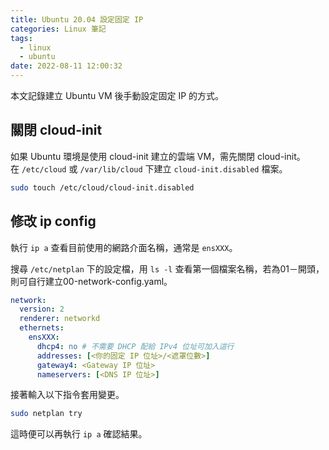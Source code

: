 ```yaml
---
title: Ubuntu 20.04 設定固定 IP
categories: Linux 筆記
tags:
  - linux
  - ubuntu
date: 2022-08-11 12:00:32
---
```



本文記錄建立 Ubuntu VM 後手動設定固定 IP 的方式。

<!-- more -->

## 關閉 cloud-init

如果 Ubuntu 環境是使用 cloud-init 建立的雲端 VM，需先關閉 cloud-init。  
在 `/etc/cloud` 或 `/var/lib/cloud` 下建立 `cloud-init.disabled` 檔案。

```bash
sudo touch /etc/cloud/cloud-init.disabled
```

## 修改 ip config

執行 `ip a` 查看目前使用的網路介面名稱，通常是 `ensXXX`。

搜尋 `/etc/netplan` 下的設定檔，用 `ls -l` 查看第一個檔案名稱，若為01－開頭，則可自行建立00-network-config.yaml。

```yaml
network:
  version: 2
  renderer: networkd
  ethernets:
    ensXXX:
      dhcp4: no # 不需要 DHCP 配給 IPv4 位址可加入這行
      addresses: [<你的固定 IP 位址>/<遮罩位數>]
      gateway4: <Gateway IP 位址>
      nameservers: [<DNS IP 位址>]

```

接著輸入以下指令套用變更。

```bash
sudo netplan try
```

這時便可以再執行 `ip a` 確認結果。
